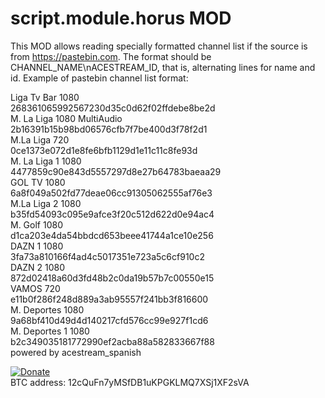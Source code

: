 # script.module.horus MOD

This MOD allows reading specially formatted channel list if the source is from https://pastebin.com. The format should be CHANNEL_NAME\nACESTREAM_ID, that is, alternating lines for name and id. Example of pastebin channel list format:

Liga Tv Bar 1080  
268361065992567230d35c0d62f02ffdebe8be2d  
M. La Liga 1080 MultiAudio  
2b16391b15b98bd06576cfb7f7be400d3f78f2d1  
M.La Liga 720   
0ce1373e072d1e8fe6bfb1129d1e11c11c8fe93d  
M. La Liga 1 1080  
4477859c90e843d5557297d8e27b64783baeaa29  
GOL TV 1080  
6a8f049a502fd77deae06cc91305062555af76e3  
M.La Liga 2 1080  
b35fd54093c095e9afce3f20c512d622d0e94ac4  
M. Golf 1080  
d1ca203e4da54bbdcd653beee41744a1ce10e256  
DAZN 1 1080  
3fa73a810166f4ad4c5017351e723a5c6cf910c2  
DAZN 2 1080  
872d02418a60d3fd48b2c0da19b57b7c00550e15  
VAMOS 720  
e11b0f286f248d889a3ab95557f241bb3f816600  
M. Deportes 1080  
9a68bf410d49d4d140217cfd576cc99e927f1cd6  
M. Deportes 1 1080  
b2c349035181772990ef2acba88a582833667f88  
 powered by acestream_spanish  



[![Donate](https://www.paypalobjects.com/es_ES/ES/i/btn/btn_donateCC_LG.gif)](https://www.paypal.com/cgi-bin/webscr?cmd=_s-xclick&hosted_button_id=ER2LTNM5LZDTY)  
BTC address: 12cQuFn7yMSfDB1uKPGKLMQ7XSj1XF2sVA
